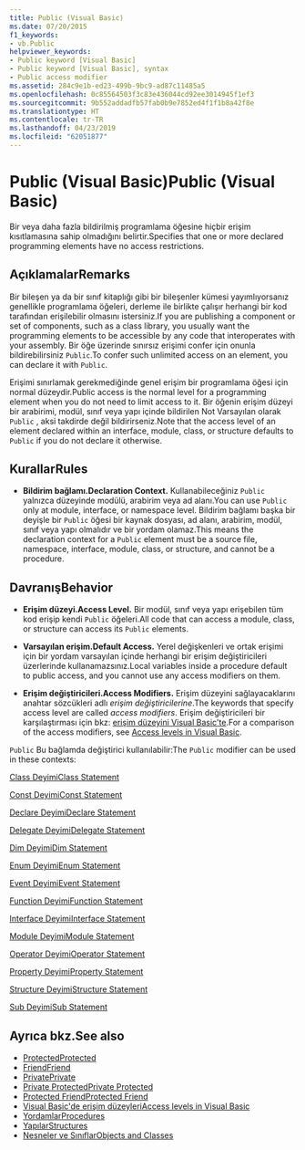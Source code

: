 ```yaml
---
title: Public (Visual Basic)
ms.date: 07/20/2015
f1_keywords:
- vb.Public
helpviewer_keywords:
- Public keyword [Visual Basic]
- Public keyword [Visual Basic], syntax
- Public access modifier
ms.assetid: 284c9e1b-ed23-499b-9bc9-ad87c11485a5
ms.openlocfilehash: 0c85564503f3c83e436044cd92ee3014945f1ef3
ms.sourcegitcommit: 9b552addadfb57fab0b9e7852ed4f1f1b8a42f8e
ms.translationtype: HT
ms.contentlocale: tr-TR
ms.lasthandoff: 04/23/2019
ms.locfileid: "62051877"
---
```

# <a name="public-visual-basic"></a><span data-ttu-id="143e0-102">Public (Visual Basic)</span><span class="sxs-lookup"><span data-stu-id="143e0-102">Public (Visual Basic)</span></span>
<span data-ttu-id="143e0-103">Bir veya daha fazla bildirilmiş programlama öğesine hiçbir erişim kısıtlamasına sahip olmadığını belirtir.</span><span class="sxs-lookup"><span data-stu-id="143e0-103">Specifies that one or more declared programming elements have no access restrictions.</span></span>  
  
## <a name="remarks"></a><span data-ttu-id="143e0-104">Açıklamalar</span><span class="sxs-lookup"><span data-stu-id="143e0-104">Remarks</span></span>  
 <span data-ttu-id="143e0-105">Bir bileşen ya da bir sınıf kitaplığı gibi bir bileşenler kümesi yayımlıyorsanız genellikle programlama öğeleri, derleme ile birlikte çalışır herhangi bir kod tarafından erişilebilir olmasını istersiniz.</span><span class="sxs-lookup"><span data-stu-id="143e0-105">If you are publishing a component or set of components, such as a class library, you usually want the programming elements to be accessible by any code that interoperates with your assembly.</span></span> <span data-ttu-id="143e0-106">Bir öğe üzerinde sınırsız erişimi confer için onunla bildirebilirsiniz `Public`.</span><span class="sxs-lookup"><span data-stu-id="143e0-106">To confer such unlimited access on an element, you can declare it with `Public`.</span></span>  
  
 <span data-ttu-id="143e0-107">Erişimi sınırlamak gerekmediğinde genel erişim bir programlama öğesi için normal düzeydir.</span><span class="sxs-lookup"><span data-stu-id="143e0-107">Public access is the normal level for a programming element when you do not need to limit access to it.</span></span> <span data-ttu-id="143e0-108">Bir öğenin erişim düzeyi bir arabirimi, modül, sınıf veya yapı içinde bildirilen Not Varsayılan olarak `Public` , aksi takdirde değil bildirirseniz.</span><span class="sxs-lookup"><span data-stu-id="143e0-108">Note that the access level of an element declared within an interface, module, class, or structure defaults to `Public` if you do not declare it otherwise.</span></span>  
  
## <a name="rules"></a><span data-ttu-id="143e0-109">Kurallar</span><span class="sxs-lookup"><span data-stu-id="143e0-109">Rules</span></span>  
  
- <span data-ttu-id="143e0-110">**Bildirim bağlamı.**</span><span class="sxs-lookup"><span data-stu-id="143e0-110">**Declaration Context.**</span></span> <span data-ttu-id="143e0-111">Kullanabileceğiniz `Public` yalnızca düzeyinde modülü, arabirim veya ad alanı.</span><span class="sxs-lookup"><span data-stu-id="143e0-111">You can use `Public` only at module, interface, or namespace level.</span></span> <span data-ttu-id="143e0-112">Bildirim bağlamı başka bir deyişle bir `Public` öğesi bir kaynak dosyası, ad alanı, arabirim, modül, sınıf veya yapı olmalıdır ve bir yordam olamaz.</span><span class="sxs-lookup"><span data-stu-id="143e0-112">This means the declaration context for a `Public` element must be a source file, namespace, interface, module, class, or structure, and cannot be a procedure.</span></span>  
  
## <a name="behavior"></a><span data-ttu-id="143e0-113">Davranış</span><span class="sxs-lookup"><span data-stu-id="143e0-113">Behavior</span></span>  
  
- <span data-ttu-id="143e0-114">**Erişim düzeyi.**</span><span class="sxs-lookup"><span data-stu-id="143e0-114">**Access Level.**</span></span> <span data-ttu-id="143e0-115">Bir modül, sınıf veya yapı erişebilen tüm kod erişip kendi `Public` öğeleri.</span><span class="sxs-lookup"><span data-stu-id="143e0-115">All code that can access a module, class, or structure can access its `Public` elements.</span></span>  
  
- <span data-ttu-id="143e0-116">**Varsayılan erişim.**</span><span class="sxs-lookup"><span data-stu-id="143e0-116">**Default Access.**</span></span> <span data-ttu-id="143e0-117">Yerel değişkenleri ve ortak erişimi için bir yordam varsayılan içinde herhangi bir erişim değiştiricileri üzerlerinde kullanamazsınız.</span><span class="sxs-lookup"><span data-stu-id="143e0-117">Local variables inside a procedure default to public access, and you cannot use any access modifiers on them.</span></span>  
  
- <span data-ttu-id="143e0-118">**Erişim değiştiricileri.**</span><span class="sxs-lookup"><span data-stu-id="143e0-118">**Access Modifiers.**</span></span> <span data-ttu-id="143e0-119">Erişim düzeyini sağlayacaklarını anahtar sözcükleri adlı *erişim değiştiricilerine*.</span><span class="sxs-lookup"><span data-stu-id="143e0-119">The keywords that specify access level are called *access modifiers*.</span></span> <span data-ttu-id="143e0-120">Erişim değiştiricileri bir karşılaştırması için bkz: [erişim düzeyini Visual Basic'te](../../../visual-basic/programming-guide/language-features/declared-elements/access-levels.md).</span><span class="sxs-lookup"><span data-stu-id="143e0-120">For a comparison of the access modifiers, see [Access levels in Visual Basic](../../../visual-basic/programming-guide/language-features/declared-elements/access-levels.md).</span></span>  
  
 <span data-ttu-id="143e0-121">`Public` Bu bağlamda değiştirici kullanılabilir:</span><span class="sxs-lookup"><span data-stu-id="143e0-121">The `Public` modifier can be used in these contexts:</span></span>  
  
 [<span data-ttu-id="143e0-122">Class Deyimi</span><span class="sxs-lookup"><span data-stu-id="143e0-122">Class Statement</span></span>](../../../visual-basic/language-reference/statements/class-statement.md)  
  
 [<span data-ttu-id="143e0-123">Const Deyimi</span><span class="sxs-lookup"><span data-stu-id="143e0-123">Const Statement</span></span>](../../../visual-basic/language-reference/statements/const-statement.md)  
  
 [<span data-ttu-id="143e0-124">Declare Deyimi</span><span class="sxs-lookup"><span data-stu-id="143e0-124">Declare Statement</span></span>](../../../visual-basic/language-reference/statements/declare-statement.md)  
  
 [<span data-ttu-id="143e0-125">Delegate Deyimi</span><span class="sxs-lookup"><span data-stu-id="143e0-125">Delegate Statement</span></span>](../../../visual-basic/language-reference/statements/delegate-statement.md)  
  
 [<span data-ttu-id="143e0-126">Dim Deyimi</span><span class="sxs-lookup"><span data-stu-id="143e0-126">Dim Statement</span></span>](../../../visual-basic/language-reference/statements/dim-statement.md)  
  
 [<span data-ttu-id="143e0-127">Enum Deyimi</span><span class="sxs-lookup"><span data-stu-id="143e0-127">Enum Statement</span></span>](../../../visual-basic/language-reference/statements/enum-statement.md)  
  
 [<span data-ttu-id="143e0-128">Event Deyimi</span><span class="sxs-lookup"><span data-stu-id="143e0-128">Event Statement</span></span>](../../../visual-basic/language-reference/statements/event-statement.md)  
  
 [<span data-ttu-id="143e0-129">Function Deyimi</span><span class="sxs-lookup"><span data-stu-id="143e0-129">Function Statement</span></span>](../../../visual-basic/language-reference/statements/function-statement.md)  
  
 [<span data-ttu-id="143e0-130">Interface Deyimi</span><span class="sxs-lookup"><span data-stu-id="143e0-130">Interface Statement</span></span>](../../../visual-basic/language-reference/statements/interface-statement.md)  
  
 [<span data-ttu-id="143e0-131">Module Deyimi</span><span class="sxs-lookup"><span data-stu-id="143e0-131">Module Statement</span></span>](../../../visual-basic/language-reference/statements/module-statement.md)  
  
 [<span data-ttu-id="143e0-132">Operator Deyimi</span><span class="sxs-lookup"><span data-stu-id="143e0-132">Operator Statement</span></span>](../../../visual-basic/language-reference/statements/operator-statement.md)  
  
 [<span data-ttu-id="143e0-133">Property Deyimi</span><span class="sxs-lookup"><span data-stu-id="143e0-133">Property Statement</span></span>](../../../visual-basic/language-reference/statements/property-statement.md)  
  
 [<span data-ttu-id="143e0-134">Structure Deyimi</span><span class="sxs-lookup"><span data-stu-id="143e0-134">Structure Statement</span></span>](../../../visual-basic/language-reference/statements/structure-statement.md)  
  
 [<span data-ttu-id="143e0-135">Sub Deyimi</span><span class="sxs-lookup"><span data-stu-id="143e0-135">Sub Statement</span></span>](../../../visual-basic/language-reference/statements/sub-statement.md)  
  
## <a name="see-also"></a><span data-ttu-id="143e0-136">Ayrıca bkz.</span><span class="sxs-lookup"><span data-stu-id="143e0-136">See also</span></span>

- [<span data-ttu-id="143e0-137">Protected</span><span class="sxs-lookup"><span data-stu-id="143e0-137">Protected</span></span>](../../../visual-basic/language-reference/modifiers/protected.md)
- [<span data-ttu-id="143e0-138">Friend</span><span class="sxs-lookup"><span data-stu-id="143e0-138">Friend</span></span>](../../../visual-basic/language-reference/modifiers/friend.md)
- [<span data-ttu-id="143e0-139">Private</span><span class="sxs-lookup"><span data-stu-id="143e0-139">Private</span></span>](../../../visual-basic/language-reference/modifiers/private.md)
- [<span data-ttu-id="143e0-140">Private Protected</span><span class="sxs-lookup"><span data-stu-id="143e0-140">Private Protected</span></span>](private-protected.md)
- [<span data-ttu-id="143e0-141">Protected Friend</span><span class="sxs-lookup"><span data-stu-id="143e0-141">Protected Friend</span></span>](protected-friend.md)
- [<span data-ttu-id="143e0-142">Visual Basic'de erişim düzeyleri</span><span class="sxs-lookup"><span data-stu-id="143e0-142">Access levels in Visual Basic</span></span>](../../../visual-basic/programming-guide/language-features/declared-elements/access-levels.md)
- [<span data-ttu-id="143e0-143">Yordamlar</span><span class="sxs-lookup"><span data-stu-id="143e0-143">Procedures</span></span>](../../../visual-basic/programming-guide/language-features/procedures/index.md)
- [<span data-ttu-id="143e0-144">Yapılar</span><span class="sxs-lookup"><span data-stu-id="143e0-144">Structures</span></span>](../../../visual-basic/programming-guide/language-features/data-types/structures.md)
- [<span data-ttu-id="143e0-145">Nesneler ve Sınıflar</span><span class="sxs-lookup"><span data-stu-id="143e0-145">Objects and Classes</span></span>](../../../visual-basic/programming-guide/language-features/objects-and-classes/index.md)
